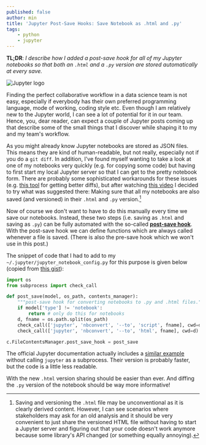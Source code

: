 ```yaml
---
published: false
author: min
title: 'Jupyter Post-Save Hooks: Save Notebook as .html and .py'
tags: 
    - python
    - jupyter
---
```

**TL;DR**: _I describe how I added a post-save hook for all of my Jupyter notebooks so that both an `.html` and a `.py` version are stored automatically at every save._

![Jupyter logo]({{site.baseurl}}/images/jupyter-main-logo.png)


Finding the perfect collaborative workflow in a data science team is not easy, especially if everybody has their own preferred programming language, mode of working, coding style etc. Even though I am relatively new to the Jupyter world, I can see a lot of potential for it in our team. Hence, you, dear reader, can expect a couple of Jupyter posts coming up that describe some of the small things that I discover while shaping it to my and my team's workflow. 

<!--[^1]: I found [this video](https://www.youtube.com/watch?v=JI1HWUAyJHE) quite useful for a beginner to Jupyter, who is interested in using it in a data science team.
-->

As you might already know Jupyter notebooks are stored as JSON files. This means they are kind of human-readable, but not really, especially not if you do a `git diff`. In addition, I've found myself wanting to take a look at one of my notebooks very quickly (e.g. for copying some code) but having to first start my local Jupyter server so that I can get to the pretty notebook form. There are probably some sophisticated workarounds for these issues (e.g. [this tool](https://github.com/jupyter/nbdime) for getting better diffs), but after watching [this video](https://www.youtube.com/watch?v=JI1HWUAyJHE) I decided to try what was suggested there: Making sure that all my notebooks are also saved (and versioned) in their `.html` and `.py` version.[^1]


[^1]: Saving and versioning the `.html` file may be unconventional as it is clearly derived content. However, I can see scenarios where stakeholders may ask for an old analysis and it should be very convenient to just share the versioned HTML file without having to start a Jupyter server and figuring out that your code doesn't work anymore because some library's API changed (or something equally annoying). 


Now of course we don't want to have to do this manually every time we save our notebooks. Instead, these two steps (i.e. saving as `.html` and saving as `.py`) can be fully automated with the so-called **[post-save hook](http://jupyter-notebook.readthedocs.io/en/latest/extending/savehooks.html)**. With the post-save hook we can define functions which are always called whenever a file is saved. (There is also the pre-save hook which we won't use in this post.)

The snippet of code that I had to add to my `~/.jupyter/jupyter_notebook_config.py` for this purpose is given below (copied from [this gist](https://gist.github.com/jbwhit/881bdeeaae3e4128947c)):

```python
import os
from subprocess import check_call

def post_save(model, os_path, contents_manager):
    """post-save hook for converting notebooks to .py and .html files."""
    if model['type'] != 'notebook':
        return # only do this for notebooks
    d, fname = os.path.split(os_path)
    check_call(['jupyter', 'nbconvert', '--to', 'script', fname], cwd=d)
    check_call(['jupyter', 'nbconvert', '--to', 'html', fname], cwd=d)

c.FileContentsManager.post_save_hook = post_save
```

The official Jupyter documentation actually includes a [similar example](http://jupyter-notebook.readthedocs.io/en/latest/extending/savehooks.html) without calling `jupyter` as a subprocess. Their version is probably faster, but the code is a little less readable. 

With the new `.html` version sharing should be easier than ever. And diffing the `.py` version of the notebook should be way more informative!

